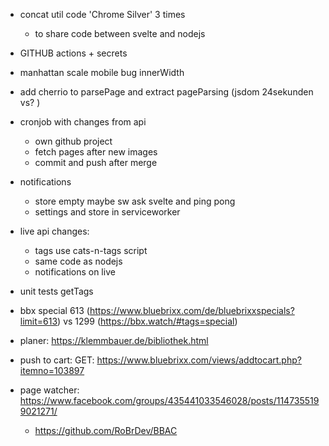 * concat util code 'Chrome Silver' 3 times
  * to share code between svelte and nodejs
* GITHUB actions + secrets
* manhattan scale mobile bug innerWidth
* add cherrio to parsePage and extract pageParsing (jsdom 24sekunden vs? )
* cronjob with changes from api
  * own github project
  * fetch pages after new images
  * commit and push after merge
* notifications
  * store empty maybe sw ask svelte and ping pong
  * settings and store in serviceworker
* live api changes:
  * tags use cats-n-tags script
  * same code as nodejs
  * notifications on live
* unit tests getTags
* bbx special 613 (https://www.bluebrixx.com/de/bluebrixxspecials?limit=613) vs 1299 (https://bbx.watch/#tags=special)

* planer: https://klemmbauer.de/bibliothek.html
* push to cart: GET: https://www.bluebrixx.com/views/addtocart.php?itemno=103897
* page watcher: https://www.facebook.com/groups/435441033546028/posts/1147355199021271/
  * https://github.com/RoBrDev/BBAC
